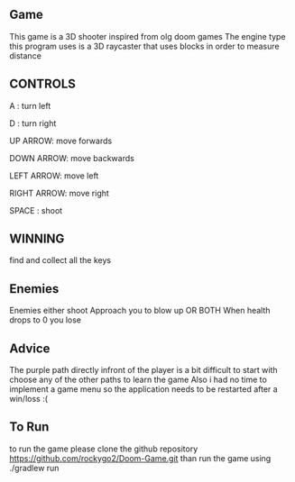 ## Game
This game is a 3D shooter inspired from olg doom games
The engine type this program uses is a 3D raycaster that uses blocks in order to measure distance

## CONTROLS
A : turn left

D : turn right

UP ARROW: move forwards

DOWN ARROW: move backwards

LEFT ARROW: move left

RIGHT ARROW: move right

SPACE : shoot

## WINNING
find and collect all the keys

## Enemies
Enemies either shoot
Approach you to blow up
OR BOTH When health drops to 0 you lose

## Advice
The purple path directly infront of the player is a bit difficult to start with choose any of the other paths to learn the game
Also i had no time to implement a game menu so the application needs to be restarted after a win/loss :(

## To Run
to run the game please clone the github repository https://github.com/rockygo2/Doom-Game.git than run the game using ./gradlew run
